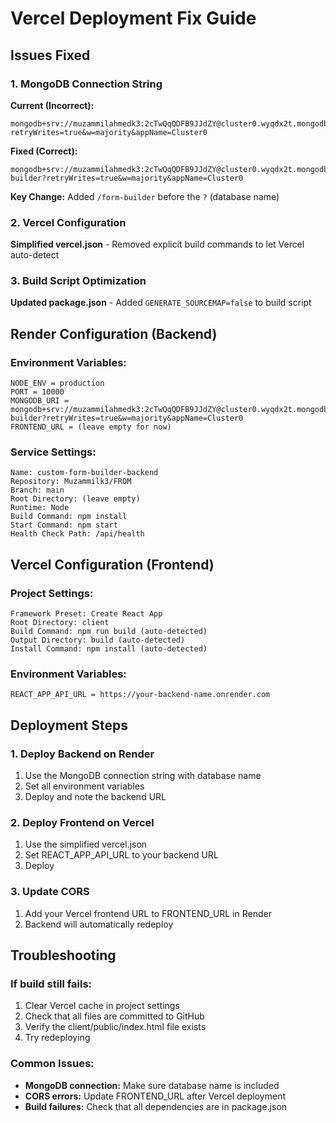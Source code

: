 # Vercel Deployment Fix Guide

## Issues Fixed

### 1. MongoDB Connection String
**Current (Incorrect):**
```
mongodb+srv://muzammilahmedk3:2cTwQqQDFB9JJdZY@cluster0.wyqdx2t.mongodb.net/?retryWrites=true&w=majority&appName=Cluster0
```

**Fixed (Correct):**
```
mongodb+srv://muzammilahmedk3:2cTwQqQDFB9JJdZY@cluster0.wyqdx2t.mongodb.net/form-builder?retryWrites=true&w=majority&appName=Cluster0
```

**Key Change:** Added `/form-builder` before the `?` (database name)

### 2. Vercel Configuration
**Simplified vercel.json** - Removed explicit build commands to let Vercel auto-detect

### 3. Build Script Optimization
**Updated package.json** - Added `GENERATE_SOURCEMAP=false` to build script

## Render Configuration (Backend)

### Environment Variables:
```
NODE_ENV = production
PORT = 10000
MONGODB_URI = mongodb+srv://muzammilahmedk3:2cTwQqQDFB9JJdZY@cluster0.wyqdx2t.mongodb.net/form-builder?retryWrites=true&w=majority&appName=Cluster0
FRONTEND_URL = (leave empty for now)
```

### Service Settings:
```
Name: custom-form-builder-backend
Repository: Muzammilk3/FROM
Branch: main
Root Directory: (leave empty)
Runtime: Node
Build Command: npm install
Start Command: npm start
Health Check Path: /api/health
```

## Vercel Configuration (Frontend)

### Project Settings:
```
Framework Preset: Create React App
Root Directory: client
Build Command: npm run build (auto-detected)
Output Directory: build (auto-detected)
Install Command: npm install (auto-detected)
```

### Environment Variables:
```
REACT_APP_API_URL = https://your-backend-name.onrender.com
```

## Deployment Steps

### 1. Deploy Backend on Render
1. Use the MongoDB connection string with database name
2. Set all environment variables
3. Deploy and note the backend URL

### 2. Deploy Frontend on Vercel
1. Use the simplified vercel.json
2. Set REACT_APP_API_URL to your backend URL
3. Deploy

### 3. Update CORS
1. Add your Vercel frontend URL to FRONTEND_URL in Render
2. Backend will automatically redeploy

## Troubleshooting

### If build still fails:
1. Clear Vercel cache in project settings
2. Check that all files are committed to GitHub
3. Verify the client/public/index.html file exists
4. Try redeploying

### Common Issues:
- **MongoDB connection:** Make sure database name is included
- **CORS errors:** Update FRONTEND_URL after Vercel deployment
- **Build failures:** Check that all dependencies are in package.json

